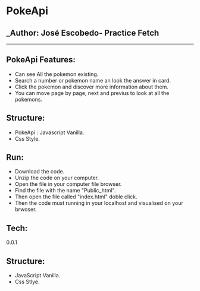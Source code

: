 # PokeApi
## _Author: José Escobedo- Practice Fetch

-------

##  PokeApi Features:

- Can see All the pokemon existing.
- Search a number or pokemon name an look the answer in card.
- Click the pokemon and discover more information about them.
- You can move page by page, next and previus to look at all the pokemons.

## Structure:

- PokeApi : Javascript Vanilla.
- Css Style. 

## Run:

- Download the code.
- Unzip the code on your computer.
- Open the file in your computer file browser.
- Find the file with the name "Public_html".
- Then open the file called "index.html" doble click.
- Then the code must running in your localhost and visualised on your brwoser.

## Tech: 
0.0.1

## Structure:

- JavaScript Vanilla.
- Css Stlye.


